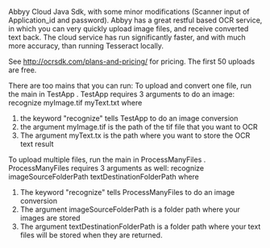 Abbyy Cloud Java  Sdk, with some minor modifications (Scanner input of Application_id and password).  Abbyy has a great restful based OCR service, in which you can very quickly upload image files, and receive converted text back.  The cloud service has run significantly faster, and with much more accuracy, than running Tesseract locally.

See  http://ocrsdk.com/plans-and-pricing/ for pricing.
The first 50 uploads are free.

There are too mains that you can run:
To upload and convert one file, run the main in TestApp .
TestApp requires 3 arguments to do an image: recognize myImage.tif myText.txt
where 
1. the keyword "recognize" tells TestApp to do an image conversion
2. the argument myImage.tif is the path of the tif file that you want to OCR
3. The argument myText.tx is the path where you want to store the OCR text result

To upload multiple files, run the main in ProcessManyFiles .
ProcessManyFiles requires 3 arguments as well: recognize imageSourceFolderPath textDestinationFolderPath
where
1. The keyword "recognize" tells ProcessManyFiles to do an image conversion
2. The argument imageSourceFolderPath is a folder path where your images are stored
3. The argument textDestinationFolderPath is a folder path where your text files will be stored when they are returned.
 
